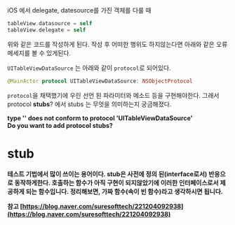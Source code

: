 
iOS 에서 delegate, datesource를 가진 객체를 다룰 때

```swift
tableView.datasource = self
tableView.delegate = self
```

위와 같은 코드를 작성하게 된다.
작성 후 어떠한 행위도 하지않는다면 아래와 같은 오류 메세지를 볼 수 있게된다.

`UITableViewDataSource` 는 아래와 같이 `protocol`로 되어있다.

```swift
@MainActor protocol UITableViewDataSource: NSObjectProtocol
```

`protocol`을 채택했기에 우린 선언 된 파라미터와 메소드 등을 구현해야한다.
그래서 protocol **stubs**? 에서 stubs 는 무엇을 의미하는지 궁금해졌다.


**type '<Object name>' does not conform to protocol 'UITableViewDataSource'**<br>
**Do you want to add protocol stubs?**
  
# stub

테스트 기법에서 많이 쓰이는 용어이다.
stub은 사전에 정의 된(interface로서) 반응으로 동작하게한다.
호출하는 함수가 아직 구현이 되지않았기에 이러한 인터페이스로서 제공하게 되는 함수입니다.
정리해보면, 가짜 함수(속이 빈 함수)라고 생각하시면 됩니다.

참고
[https://blog.naver.com/suresofttech/221204092938](https://blog.naver.com/suresofttech/221204092938)



  


